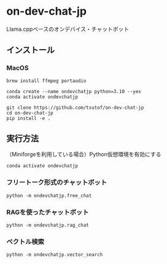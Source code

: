 # on-dev-chat-jp
Llama.cppベースのオンデバイス・チャットボット

## インストール

### MacOS

```
brew install ffmpeg portaudio
```

```
conda create --name ondevchatjp python=3.10 --yes
conda activate ondevchatjp
```

```
git clone https://github.com/tsutof/on-dev-chat-jp
cd on-dev-chat-jp
pip install -e .
```

## 実行方法

（Miniforgeを利用している場合）Python仮想環境を有効にする
```
conda activate ondevchatjp
```

### フリートーク形式のチャットボット
```
python -m ondevchatjp.free_chat
```

### RAGを使ったチャットボット
```
python -m ondevchatjp.rag_chat
```

### ベクトル検索
```
python -m ondevchatjp.vector_search
```



